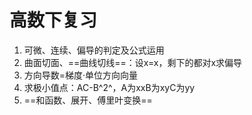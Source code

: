 # 高数下复习

1. 可微、连续、偏导的判定及公式运用
2. 曲面切面、==曲线切线==：设x=x，剩下的都对x求偏导
3. 方向导数=梯度·单位方向向量
4. 求极小值点：AC-B^2^，A为xxB为xyC为yy
5. ==和函数、展开、傅里叶变换==

